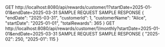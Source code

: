  GET http://localhost:8080/api/rewards/customer/1?startDate=2025-01-01&endDate=2025-03-31
 SAMPLE REQUEST 
 SAMPLE RESPONSE 
 {
    "endDate": "2025-03-31",
    "customerId": 1,
    "customerName": "Alice",
    "startDate": "2025-01-01",
    "totalRewards": 365
}
 GET http://localhost:8080/api/rewards/customer/1/monthly?startDate=2025-01-01&endDate=2025-03-31
 SAMPLE REQUEST 
 SAMPLE RESPONSE 
 {
    "2025-02": 250,
    "2025-01": 115
}
